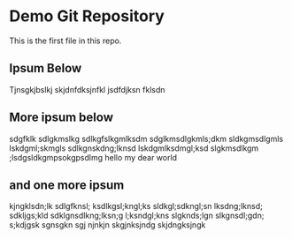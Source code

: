 # Demo Git Repository

This is the first file in this repo.

## Ipsum Below
Tjnsgkjbslkj skjdnfdksjnfkl jsdfdjksn fklsdn

## More ipsum below
sdgfklk sdlgkmslkg sdlkgfslkgmlksdm sdglkmsdlgkmls;dkm sldkgmsdlgmls lskdgml;skmgls
sdlkgnskdng;lknsd lskdgmlksdmgl;ksd slgkmsdlkgm ;lsdgsldkgmpsokgpsdlmg
hello my dear world

## and one more ipsum
kjngklsdn;lk sdlgfknsl; ksdlkgsl;kngl;ks sldkgl;sdkngl;sn lksdng;lknsd;
sdkljgs;kld sdklgnsdlkng;lksn;g l;ksndgl;kns slgknds;lgn slkgnsdl;gdn;
s;kdjgsk sgnsgkn sgj njnkjn skgjnksjndg skjdngksjngk